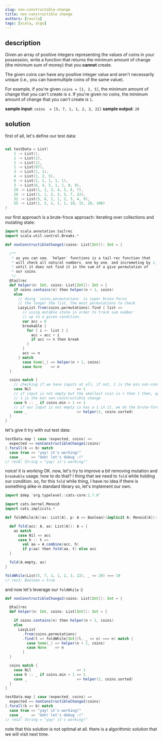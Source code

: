 ```yaml
---
slug: non-constructible-change
title: non-constructible change
authors: [ravila]
tags: [scala, algo]
---
```


## description


Given an array of positive integers representing the values of coins in your
possession, write a function that returns the minimum amount of change (the
minimum sum of money) that you **cannot**  create.

The given coins can have any positive integer value and
aren't necessarily unique (i.e., you can havemultiple coins of the same value).

For example, if you're given `coins = [1, 2, 5]`, the minimum amount of change that you can't create is `4`.
If you're given no coins, the minimum amount of change that you can't create is `1`.

**sample input**: `coins  = [5, 7, 1, 1, 2, 3, 22]`
**sample output**: `20`

<!--truncate-->

## solution

first of all, let's define our test data:

```scala

val testData = List(
    1 -> List(),
    1 -> List(2),
    2 -> List(1),
    1 -> List(87),
    3 -> List(1, 1),
    4 -> List(1, 2, 5),
    6 -> List(1, 1, 1, 1, 1),
    3 -> List(6, 4, 5, 1, 1, 8, 9),
    29 -> List(1, 2, 3, 4, 5, 6, 7),
    20 -> List(1, 1, 2, 3, 5, 7, 22),
    32 -> List(5, 6, 1, 1, 2, 3, 4, 9),
    55 -> List(1, 5, 1, 1, 1, 10, 15, 20, 100)
)
```

our first approach is a brute-froce approach: iterating over collections and mutating state:

```scala
import scala.annotation.tailrec
import scala.util.control.Breaks.*

def nonConstructibleChange1(coins: List[Int]): Int = {

  /**
   * as you can see, `helper` functions is a tail-rec function that
   * will check all natural numbers, one by one, and incremeting by 1,
   * until it does not find it in the sum of a give permutation of
   * our coins.
   */
  @tailrec
  def helper(n: Int, coins: List[Int]): Int = {
    if coins.contains(n) then helper(n + 1, coins)
    else
      // doing `coins.permutations` is super brute-force
      // the longer the list, the most permutations to check
      LazyList.from(coins.permutations).find { list =>
        // using mutable state in order to track sum number
        // up to a given condition.
        var acc = 0
        breakable {
          for { i <- list } {
            acc = acc + i
            if acc >= n then break
          }
        }
        acc == n
      } match
        case Some(_) => helper(n + 1, coins)
        case None    => n
  }

  coins match {
    // checking if we have inputs at all, if not, 1 is the min non-constructible change
    case Nil                     => 1
    // if input is not empty but the smallest coin is > than 1 then, again,
    // 1 is the min non-constructible change
    case h :: _ if coins.min > 1 => 1
    // if our input is not empty is has a 1 in it, we do the brute-force approach
    case _                       => helper(2, coins.sorted)
  }
}
```

let's give it try with out test data:

```scala
testData.map { case (expected, coins) =>
  expected == nonConstructibleChange1(coins)
}.forall(b => b) match
  case true => "yay! it's working!"
  case _    => "doh! let's debug :("
// res0: String = "yay! it's working!"
```

noice! it is working OK. now, let's try to improve a bit removing mutation and `breakable` usage. how to do that? I thing that we need to `fold` while holding our condition.
so, for this `fold` while thing, I have no idea if there is something alike in standard
library so, let's implement our own.

```scala
import $dep.`org.typelevel::cats-core:2.7.0`

import cats.kernel.Monoid
import cats.implicits.*

def foldWhile[A](as: List[A], p: A => Boolean)(implicit A: Monoid[A]): A = {

  def fold(acc: A, as: List[A]): A = {
    as match
      case Nil => acc
      case h :: t =>
        val aa = A.combine(acc, h)
        if p(aa) then fold(aa, t) else acc
  }

  fold(A.empty, as)
}

foldWhile(List(5, 7, 1, 1, 2, 3, 22), _ <= 20) === 19
// res1: Boolean = true
```

and now let's leverage our `foldWhile` :)

```scala
def nonConstructibleChange2(coins: List[Int]): Int = {

  @tailrec
  def helper(n: Int, coins: List[Int]): Int = {

    if coins.contains(n) then helper(n + 1, coins)
    else
      LazyList
        .from(coins.permutations)
        .find(l => foldWhile[Int](l, _ <= n) === n) match {
          case Some(_) => helper(n + 1, coins)
          case None    => n
        }
  }

  coins match {
    case Nil                     => 1
    case h :: _ if coins.min > 1 => 1
    case _                       => helper(2, coins.sorted)
  }
}

testData.map { case (expected, coins) =>
  expected == nonConstructibleChange2(coins)
}.forall(b => b) match
  case true => "yay! it's working!"
  case _    => "doh! let's debug :("
// res2: String = "yay! it's working!"
```

note that this solution is not optimal at all.
there is a algorithmic solution that we will visit next time.